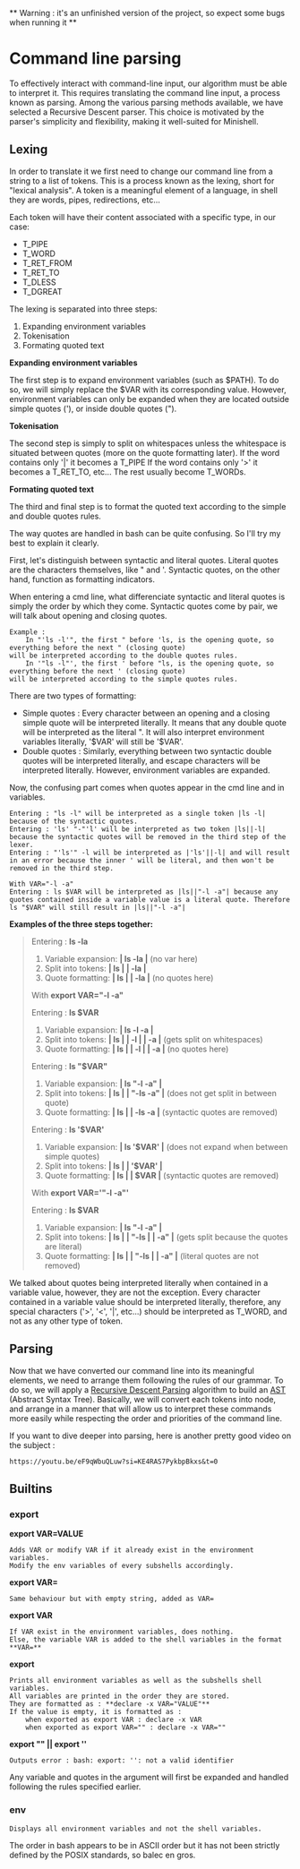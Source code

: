 ** Warning : it's an unfinished version of the project, so expect some bugs when running it **

# Command line parsing

To effectively interact with command-line input, our algorithm must be able to interpret it. This requires translating the command line input, a process known as parsing. Among the various parsing methods available, we have selected a Recursive Descent parser. This choice is motivated by the parser's simplicity and flexibility, making it well-suited for Minishell.

## Lexing

In order to translate it we first need to change our command line from a string to a list of tokens. This is a process known as the lexing, short for "lexical analysis". A token is a meaningful element of a language, in shell they are words, pipes, redirections, etc...

Each token will have their content associated with a specific type, in our case:

* T_PIPE
* T_WORD
* T\_RET_FROM
* T\_RET_TO
* T_DLESS
* T_DGREAT

The lexing is separated into three steps:

1. Expanding environment variables
2. Tokenisation
3. Formating quoted text

**Expanding environment variables**

The first step is to expand environment variables (such as \$PATH). To do so, we will simply replace the \$VAR with its corresponding value. However, environment variables can only be expanded when they are located outside simple quotes ('), or inside double quotes (").

**Tokenisation**

The second step is simply to split on whitespaces unless the whitespace is situated between quotes (more on the quote formatting later).
If the word contains only '|' it becomes a T\_PIPE If the word contains only '>' it becomes a T\_RET_TO, etc... The rest usually become T\_WORDs.


**Formating quoted text**

The third and final step is to format the quoted text according to the simple and double quotes rules.

The way quotes are handled in bash can be quite confusing. So I'll try my best to explain it clearly.

First, let's distinguish between syntactic and literal quotes. Literal quotes are the characters themselves, like " and '. Syntactic quotes, on the other hand, function as formatting indicators.

When entering a cmd line, what differenciate syntactic and literal quotes is simply the order by which they come. Syntactic quotes come by pair, we will talk about opening and closing quotes.

	Example :
		In "'ls -l'", the first " before 'ls, is the opening quote, so everything before the next " (closing quote)
	will be interpreted according to the double quotes rules.
		In '"ls -l"', the first ' before "ls, is the opening quote, so everything before the next ' (closing quote)
	will be interpreted according to the simple quotes rules.

There are two types of formatting:

* Simple quotes :
 Every character between an opening and a closing simple quote will be interpreted literally. It means that any double quote will be interpreted as the literal ". It will also interpret environment variables literally, '\$VAR' will still be '$VAR'.
* Double quotes :
Similarly, everything between two syntactic double quotes will be interpreted literally, and escape characters will be interpreted literally. However, environment variables are expanded.

Now, the confusing part comes when quotes appear in the cmd line and in variables.

	Entering : "ls -l" will be interpreted as a single token |ls -l| because of the syntactic quotes.
	Entering : 'ls' "-"'l' will be interpreted as two token |ls||-l| because the syntactic quotes will be removed in the third step of the lexer.
	Entering : "'ls'" -l will be interpreted as |'ls'||-l| and will result in an error because the inner ' will be literal, and then won't be removed in the third step.

	With VAR="-l -a"
	Entering : ls $VAR will be interpreted as |ls||"-l -a"| because any quotes contained inside a variable value is a literal quote. Therefore ls "$VAR" will still result in |ls||"-l -a"|

**Examples of the three steps together:**

> Entering : **ls -la**
> 
> 1. Variable expansion:	**| ls -la |** (no var here)
> 2. Split into tokens:		**| ls | | -la |**
> 3. Quote formatting:		**| ls | | -la |** (no quotes here)
>  
> With **export VAR="-l -a"**
> 
> Entering : **ls \$VAR**
> 
> 1. Variable expansion:	**| ls -l -a |**
> 2. Split into tokens:	**| ls | | -l | | -a |** (gets split on whitespaces)
> 3. Quote formatting:		**| ls | | -l | | -a |** (no quotes here)
> 
> Entering : **ls "\$VAR"**
> 
> 1. Variable expansion:	**| ls "-l -a" |**
> 2. Split into tokens:		**| ls | | "-ls -a" |** (does not get split in between quote)
> 3. Quote formatting:		**| ls | | -ls -a |** (syntactic quotes are removed)
> 
> Entering : **ls '\$VAR'**
> 
> 1. Variable expansion:	**| ls '$VAR' |** (does not expand when between simple quotes)
> 2. Split into tokens:		**| ls | | '$VAR' |**
> 3. Quote formatting:		**| ls | | $VAR |** (syntactic quotes are removed)
> 
> With **export VAR='"-l -a"'**
> 
> Entering : **ls \$VAR**
> 
> 1. Variable expansion:	**| ls "-l -a" |**
> 2. Split into tokens:		**| ls | | "-ls | | -a" |** (gets split because the quotes are literal)
> 3. Quote formatting:		**| ls | | "-ls | | -a" |** (literal quotes are not removed)

We talked about quotes being interpreted literally when contained in a variable value, however, they are not the exception. Every character contained in a variable value should be interpreted literally, therefore, any special characters ('>', '<', '|', etc...) should be interpreted as T_WORD, and not as any other type of token.

## Parsing

Now that we have converted our command line into its meaningful elements, we need to arrange them following the rules of our grammar. To do so, we will apply a [Recursive Descent Parsing](https://youtu.be/SToUyjAsaFk?si=7EHUhZQaDTpUa-Sv&t=0
) algorithm to build an [AST](https://en.wikipedia.org/wiki/Abstract_syntax_tree) (Abstract Syntax Tree). Basically, we will convert each tokens into node, and arrange in a manner that will allow us to interpret these commands more easily while respecting the order and priorities of the command line.

If you want to dive deeper into parsing, here is another pretty good video on the subject :

	https://youtu.be/eF9qWbuQLuw?si=KE4RAS7PykbpBkxs&t=0

## Builtins

### export

**export VAR=VALUE**

	Adds VAR or modify VAR if it already exist in the environment variables.
	Modify the env variables of every subshells accordingly.

**export VAR=**

	Same behaviour but with empty string, added as VAR=

**export VAR**

	If VAR exist in the environment variables, does nothing.
	Else, the variable VAR is added to the shell variables in the format **VAR=**

**export**

	Prints all environment variables as well as the subshells shell variables.
	All variables are printed in the order they are stored.
	They are formatted as : **declare -x VAR="VALUE"**
	If the value is empty, it is formatted as :
		when exported as export VAR : declare -x VAR
		when exported as export VAR="" : declare -x VAR=""

**export "" || export ''**

	Outputs error : bash: export: '': not a valid identifier

Any variable and quotes in the argument will first be expanded and handled following the rules specified earlier.

### env

	Displays all environment variables and not the shell variables.

The order in bash appears to be in ASCII order but it has not been strictly defined by the POSIX standards, so balec en gros.
